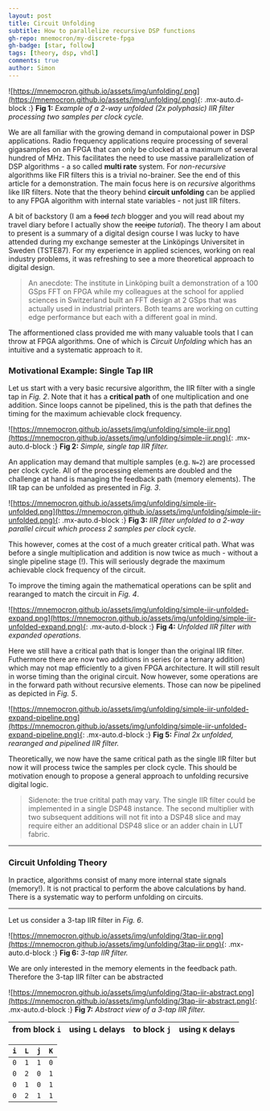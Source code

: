 ```yaml
---
layout: post
title: Circuit Unfolding
subtitle: How to parallelize recursive DSP functions
gh-repo: mnemocron/my-discrete-fpga
gh-badge: [star, follow]
tags: [theory, dsp, vhdl]
comments: true
author: Simon
---
```


![https://mnemocron.github.io/assets/img/unfolding/.png](https://mnemocron.github.io/assets/img/unfolding/.png){: .mx-auto.d-block :}
**Fig 1:** _Example of a 2-way unfolded (2x polyphasic) IIR filter processing two samples per clock cycle._

We are all familiar with the growing demand in computaional power in DSP applications. Radio frequency applications require processing of several gigasamples on an FPGA that can only be clocked at a maximum of several hundred of MHz.
This facilitates the need to use massive parallelization of DSP algorithms - a so called **multi rate** system. 
For _non-recursive_ algorithms like FIR filters this is a trivial no-brainer. See the end of this article for a demonstration.
The main focus here is on _recursive_ algorithms like IIR filters. 
Note that the theory behind **circuit unfolding** can be applied to any FPGA algorithm with internal state variables - not just IIR filters.

A bit of backstory (I am a ~~food~~ _tech_ blogger and you will read about my travel diary before I actually show the ~~recipe~~ _tutorial_).
The theory I am about to present is a summary of a digital design course I was lucky to have attended during my exchange semester at the Linköpings Universitet in Sweden (TSTE87).
For my experience in applied sciences, working on real industry problems, it was refreshing to see a more theoretical approach to digital design.

> An anecdote: The institute in Linköping built a demonstration of a 100 GSps FFT on FPGA while my colleagues at the school for applied sciences in Switzerland built an FFT design at 2 GSps that was actually used in industrial printers. 
Both teams are working on cutting edge performance but each with a different goal in mind.

The afformentioned class provided me with many valuable tools that I can throw at FPGA algorithms.
One of which is _Circuit Unfolding_ which has an intuitive and a systematic approach to it.

### Motivational Example: Single Tap IIR

Let us start with a very basic recursive algorithm, the IIR filter with a single tap in _Fig. 2_.
Note that it has a **critical path** of one multiplication and one addition. Since loops cannot be pipelined, this is the path that defines the timing for the maximum achievable clock frequency.

![https://mnemocron.github.io/assets/img/unfolding/simple-iir.png](https://mnemocron.github.io/assets/img/unfolding/simple-iir.png){: .mx-auto.d-block :}
**Fig 2:** _Simple, single tap IIR filter._

An application may demand that multiple samples (e.g. `N=2`) are processed per clock cycle.
All of the processing elements are doubled and the challenge at hand is managing the feedback path (memory elements).
The IIR tap can be unfolded as presented in _Fig. 3_. 

![https://mnemocron.github.io/assets/img/unfolding/simple-iir-unfolded.png](https://mnemocron.github.io/assets/img/unfolding/simple-iir-unfolded.png){: .mx-auto.d-block :}
**Fig 3:** _IIR filter unfolded to a 2-way parallel circuit which process 2 samples per clock cycle._

This however, comes at the cost of a much greater critical path.
What was before a single multiplication and addition is now twice as much - without a single pipeline stage (!). 
This will seriously degrade the maximum achievable clock frequency of the circuit.

To improve the timing again the mathematical operations can be split and rearanged to match the circuit in _Fig. 4_.

![https://mnemocron.github.io/assets/img/unfolding/simple-iir-unfolded-expand.png](https://mnemocron.github.io/assets/img/unfolding/simple-iir-unfolded-expand.png){: .mx-auto.d-block :}
**Fig 4:** _Unfolded IIR filter with expanded operations._

Here we still have a critical path that is longer than the original IIR filter. Futhermore there are now two additions in series (or a ternary addition) which may not map efficiently to a given FPGA architecture.
It will still result in worse timing than the original circuit.
Now however, some operations are in the forward path without recursive elements. Those can now be pipelined as depicted in _Fig. 5_.

![https://mnemocron.github.io/assets/img/unfolding/simple-iir-unfolded-expand-pipeline.png](https://mnemocron.github.io/assets/img/unfolding/simple-iir-unfolded-expand-pipeline.png){: .mx-auto.d-block :}
**Fig 5:** _Final 2x unfolded, rearanged and pipelined IIR filter._

Theoretically, we now have the same critical path as the single IIR filter but now it will process twice the samples per clock cycle.
This should be motivation enough to propose a general approach to unfolding recursive digital logic.

> Sidenote: the true critital path may vary. The single IIR filter could be implemented in a single DSP48 instance. The second multiplier with two subsequent additions will not fit into a DSP48 slice and may require either an additional DSP48 slice or an adder chain in LUT fabric. 

---

### Circuit Unfolding Theory

In practice, algorithms consist of many more internal state signals (memory!). 
It is not practical to perform the above calculations by hand.
There is a systematic way to perform unfolding on circuits.











--- 

Let us consider a 3-tap IIR filter in _Fig. 6_.

![https://mnemocron.github.io/assets/img/unfolding/3tap-iir.png](https://mnemocron.github.io/assets/img/unfolding/3tap-iir.png){: .mx-auto.d-block :}
**Fig 6:** _3-tap IIR filter._

We are only interested in the memory elements in the feedback path.
Therefore the 3-tap IIR filter can be abstracted

![https://mnemocron.github.io/assets/img/unfolding/3tap-iir-abstract.png](https://mnemocron.github.io/assets/img/unfolding/3tap-iir-abstract.png){: .mx-auto.d-block :}
**Fig 7:** _Abstract view of a 3-tap IIR filter._


| from block `i` | using `L` delays | to block `j` | using `K` delays |
|:----|:----|:----|:----|

| `i` | `L` | `j` | `K` |
|:----|:----|:----|:----|
| `0` | `1` | `1` | `0` |
| `0` | `2` | `0` | `1` |
| `0` | `1` | `0` | `1` |
| `0` | `2` | `1` | `1` |







